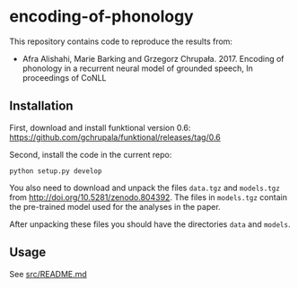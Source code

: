 # encoding-of-phonology

This repository contains code to reproduce the results from:

- Afra Alishahi, Marie Barking and Grzegorz Chrupała. 2017. 
  Encoding of phonology in a recurrent neural model of grounded speech, In proceedings of CoNLL
  
## Installation

First, download and install funktional version 0.6: https://github.com/gchrupala/funktional/releases/tag/0.6

Second, install the code in the current repo:

    python setup.py develop

You also need to download and unpack the files `data.tgz` and `models.tgz` from http://doi.org/10.5281/zenodo.804392.
The files in `models.tgz` contain the pre-trained model used for the analyses in the paper.

After unpacking these files you should have the directories `data` and `models`.


## Usage

See [src/README.md](src/README.md)
